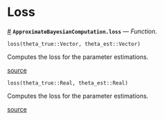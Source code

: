 
<a id='Loss-1'></a>

# Loss

<a id='ApproximateBayesianComputation.loss' href='#ApproximateBayesianComputation.loss'>#</a>
**`ApproximateBayesianComputation.loss`** &mdash; *Function*.



```
loss(theta_true::Vector, theta_est::Vector)
```

Computes the loss for the parameter estimations.


<a target='_blank' href='https://github.com/SamuelWiqvist/ApproximateBayesianComputation.jl/blob/11e7ea46ecbc940f49a425967cc88196de3162a6/src\posteriorinference.jl#L58' class='documenter-source'>source</a><br>


```
loss(theta_true::Real, theta_est::Real)
```

Computes the loss for the parameter estimations.


<a target='_blank' href='https://github.com/SamuelWiqvist/ApproximateBayesianComputation.jl/blob/11e7ea46ecbc940f49a425967cc88196de3162a6/src\posteriorinference.jl#L72' class='documenter-source'>source</a><br>

